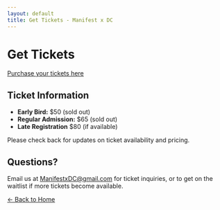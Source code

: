 ```yaml
---
layout: default
title: Get Tickets - Manifest x DC
---
```

# Get Tickets

[Purchase your tickets here](https://luma.com/f4bnrtwq)

## Ticket Information
- **Early Bird:** $50 (sold out)
- **Regular Admission:** $65 (sold out)
- **Late Registration** $80 (if available)

Please check back for updates on ticket availability and pricing.

## Questions?
Email us at [ManifestxDC@gmail.com](mailto:ManifestxDC@gmail.com) for ticket inquiries, or to get on the waitlist if more tickets become available.

[← Back to Home](/)